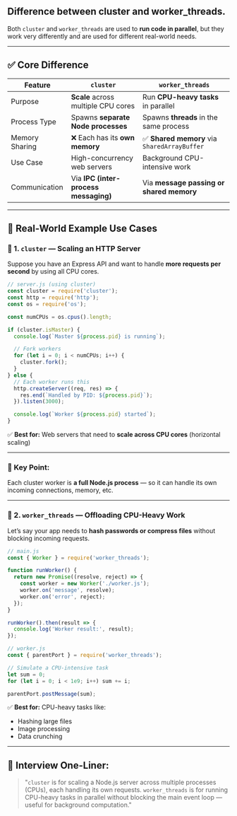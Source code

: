 ## Difference between cluster and worker_threads.

Both `cluster` and `worker_threads` are used to **run code in parallel**, but they work very differently and are used for different real-world needs.

---

## ✅ Core Difference

| Feature        | `cluster`                             | `worker_threads`                            |
| -------------- | ------------------------------------- | ------------------------------------------- |
| Purpose        | **Scale** across multiple CPU cores   | Run **CPU-heavy tasks** in parallel         |
| Process Type   | Spawns **separate Node processes**    | Spawns **threads** in the same process      |
| Memory Sharing | ❌ Each has its **own memory**         | ✅ **Shared memory** via `SharedArrayBuffer` |
| Use Case       | High-concurrency web servers          | Background CPU-intensive work               |
| Communication  | Via **IPC (inter-process messaging)** | Via **message passing or shared memory**    |

---

## 🔧 Real-World Example Use Cases

### 🧩 1. **`cluster` — Scaling an HTTP Server**

Suppose you have an Express API and want to handle **more requests per second** by using all CPU cores.

```js
// server.js (using cluster)
const cluster = require('cluster');
const http = require('http');
const os = require('os');

const numCPUs = os.cpus().length;

if (cluster.isMaster) {
  console.log(`Master ${process.pid} is running`);

  // Fork workers
  for (let i = 0; i < numCPUs; i++) {
    cluster.fork();
  }
} else {
  // Each worker runs this
  http.createServer((req, res) => {
    res.end(`Handled by PID: ${process.pid}`);
  }).listen(3000);

  console.log(`Worker ${process.pid} started`);
}
```

✅ **Best for:** Web servers that need to **scale across CPU cores** (horizontal scaling)

---

### 🧠 Key Point:

Each cluster worker is **a full Node.js process** — so it can handle its own incoming connections, memory, etc.

---

### 🧩 2. **`worker_threads` — Offloading CPU-Heavy Work**

Let’s say your app needs to **hash passwords or compress files** without blocking incoming requests.

```js
// main.js
const { Worker } = require('worker_threads');

function runWorker() {
  return new Promise((resolve, reject) => {
    const worker = new Worker('./worker.js');
    worker.on('message', resolve);
    worker.on('error', reject);
  });
}

runWorker().then(result => {
  console.log('Worker result:', result);
});
```

```js
// worker.js
const { parentPort } = require('worker_threads');

// Simulate a CPU-intensive task
let sum = 0;
for (let i = 0; i < 1e9; i++) sum += i;

parentPort.postMessage(sum);
```

✅ **Best for:** CPU-heavy tasks like:

* Hashing large files
* Image processing
* Data crunching

---

## 🧠 Interview One-Liner:

> "`cluster` is for scaling a Node.js server across multiple processes (CPUs), each handling its own requests. `worker_threads` is for running CPU-heavy tasks in parallel without blocking the main event loop — useful for background computation."
